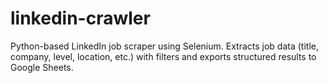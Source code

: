 # linkedin-crawler
Python-based LinkedIn job scraper using Selenium. Extracts job data (title, company, level, location, etc.) with filters and exports structured results to Google Sheets.

